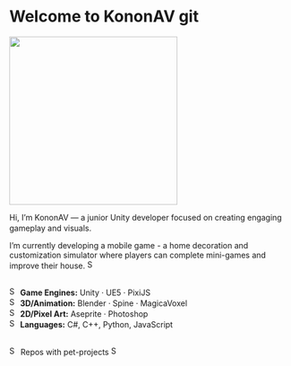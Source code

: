 # Welcome to KononAV git 

<img src="https://github.com/user-attachments/assets/06a72d03-c670-4a96-b550-fd1c05119b14" width="300"/>

Hi, I’m KononAV — a junior Unity developer focused on creating engaging gameplay and visuals. <img src="https://img.icons8.com/ios-filled/50/000000/code" width="16"/>

I’m currently developing a mobile game - a home decoration and customization simulator where players can complete mini-games and improve their house. <img src="https://github.com/user-attachments/assets/7831f2bc-c1e7-4327-b257-7afa5bde7f64" width="16" alt="SponsorTiersIcon"/>

##
<img src="https://github.com/user-attachments/assets/0d8d6ea9-1f79-4593-ab0d-0472e4fb76c7" width="16" alt="SponsorTiersIcon"/><strong> Game Engines:</strong> Unity · UE5 · PixiJS<br/>
<img src="https://github.com/user-attachments/assets/aa54c3c7-345f-48ae-9a46-1bb9676b4c3f" width="16" alt="SponsorTiersIcon"/><strong> 3D/Animation:</strong> Blender · Spine · MagicaVoxel<br/>
<img src="https://github.com/user-attachments/assets/8b570836-e659-4d83-b427-bd2f91bde5a2" width="16" alt="SponsorTiersIcon"/><strong> 2D/Pixel Art:</strong> Aseprite · Photoshop<br/>
<img src="https://github.com/user-attachments/assets/6299b61b-a172-4a98-8cfd-b2f18949822a" width="16" alt="SponsorTiersIcon"/><strong> Languages:</strong> C#, C++, Python, JavaScript<br/>
##

<img src="https://github.com/user-attachments/assets/cde343c4-ff17-446d-8e84-5b5a87df6519" width="16" alt="SponsorTiersIcon"/> Repos with pet-projects <img src="https://github.com/user-attachments/assets/cde343c4-ff17-446d-8e84-5b5a87df6519" width="16" alt="SponsorTiersIcon"/>
